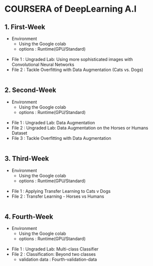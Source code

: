 # COURSERA of DeepLearning A.I

## 1. First-Week
- Environment
    - Using the Google colab 
    - options : Runtime(GPU/Standard)
<br></br>
- File 1 : Ungraded Lab: Using more sophisticated images with Convolutional Neural Networks
- File 2 : Tackle Overfitting with Data Augmentation (Cats vs. Dogs)
<br></br>

## 2. Second-Week
- Environment
    - Using the Google colab 
    - options : Runtime(GPU/Standard)
<br></br>
- File 1 : Ungraded Lab: Data Augmentation
- File 2 : Ungraded Lab: Data Augmentation on the Horses or Humans Dataset
- File 3 : Tackle Overfitting with Data Augmentation
<br></br>

## 3. Third-Week
- Environment
    - Using the Google colab 
    - options : Runtime(GPU/Standard)
<br></br>
- File 1 : Applying Transfer Learning to Cats v Dogs
- File 2 : Transfer Learning - Horses vs Humans
<br></br>

## 4. Fourth-Week
- Environment
    - Using the Google colab 
    - options : Runtime(GPU/Standard)
<br></br>
- File 1 : Ungraded Lab: Multi-class Classifier
- File 2 : Classification: Beyond two classes
    - validation data : Fourth-validation-data
<br></br>
